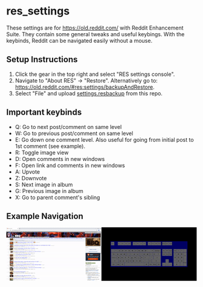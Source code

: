 # res_settings
These settings are for https://old.reddit.com/ with Reddit Enhancement Suite. They contain some general tweaks and useful keybings. With the keybinds, Reddit can be navigated easily without a mouse.

## Setup Instructions
1. Click the gear in the top right and select "RES settings console".
2. Navigate to "About RES" -> "Restore". Alternatively go to: https://old.reddit.com/#res:settings/backupAndRestore.
3. Select "File" and upload [settings.resbackup](settings.resbackup) from this repo.

## Important keybinds
* Q: Go to next post/comment on same level
* W: Go to previous post/comment on same level
* E: Go down one comment level. Also useful for going from initial post to 1st comment (see example).
* R: Toggle image view
* D: Open comments in new windows
* F: Open link and comments in new windows
* A: Upvote
* Z: Downvote
* S: Next image in album
* G: Previous image in album
* X: Go to parent comment's sibling

## Example Navigation
![](example.gif)
